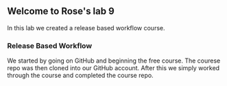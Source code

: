 ## Welcome to Rose's lab 9
In this lab we created a release based workflow course.


### Release Based Workflow
We started by going on GitHub and beginning the free course. The courese repo was then cloned into our GitHub account. After this we simply worked through the course and completed the course repo.

